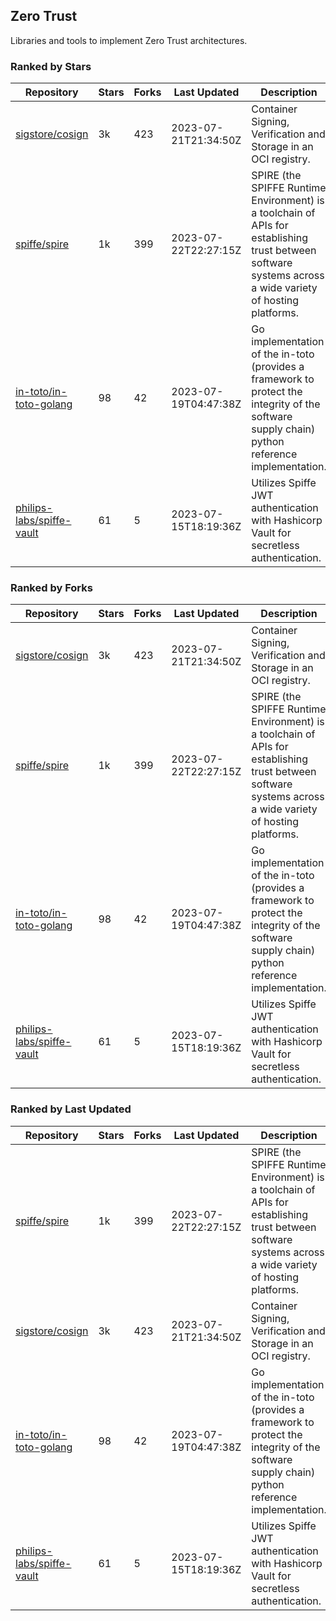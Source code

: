 ## Zero Trust

Libraries and tools to implement Zero Trust architectures.

### Ranked by Stars

| Repository | Stars | Forks | Last Updated | Description | 
|------------|-------|-------|--------------|-------------|
| [sigstore/cosign](https://github.com/sigstore/cosign) | 3k | 423 | 2023-07-21T21:34:50Z |  Container Signing, Verification and Storage in an OCI registry. |
| [spiffe/spire](https://github.com/spiffe/spire) | 1k | 399 | 2023-07-22T22:27:15Z |  SPIRE (the SPIFFE Runtime Environment) is a toolchain of APIs for establishing trust between software systems across a wide variety of hosting platforms. |
| [in-toto/in-toto-golang](https://github.com/in-toto/in-toto-golang) | 98 | 42 | 2023-07-19T04:47:38Z |  Go implementation of the in-toto (provides a framework to protect the integrity of the software supply chain) python reference implementation. |
| [philips-labs/spiffe-vault](https://github.com/philips-labs/spiffe-vault) | 61 | 5 | 2023-07-15T18:19:36Z |  Utilizes Spiffe JWT authentication with Hashicorp Vault for secretless authentication. |

### Ranked by Forks

| Repository | Stars | Forks | Last Updated | Description | 
|------------|-------|-------|--------------|-------------|
| [sigstore/cosign](https://github.com/sigstore/cosign) | 3k | 423 | 2023-07-21T21:34:50Z |  Container Signing, Verification and Storage in an OCI registry. |
| [spiffe/spire](https://github.com/spiffe/spire) | 1k | 399 | 2023-07-22T22:27:15Z |  SPIRE (the SPIFFE Runtime Environment) is a toolchain of APIs for establishing trust between software systems across a wide variety of hosting platforms. |
| [in-toto/in-toto-golang](https://github.com/in-toto/in-toto-golang) | 98 | 42 | 2023-07-19T04:47:38Z |  Go implementation of the in-toto (provides a framework to protect the integrity of the software supply chain) python reference implementation. |
| [philips-labs/spiffe-vault](https://github.com/philips-labs/spiffe-vault) | 61 | 5 | 2023-07-15T18:19:36Z |  Utilizes Spiffe JWT authentication with Hashicorp Vault for secretless authentication. |

### Ranked by Last Updated

| Repository | Stars | Forks | Last Updated | Description | 
|------------|-------|-------|--------------|-------------|
| [spiffe/spire](https://github.com/spiffe/spire) | 1k | 399 | 2023-07-22T22:27:15Z |  SPIRE (the SPIFFE Runtime Environment) is a toolchain of APIs for establishing trust between software systems across a wide variety of hosting platforms. |
| [sigstore/cosign](https://github.com/sigstore/cosign) | 3k | 423 | 2023-07-21T21:34:50Z |  Container Signing, Verification and Storage in an OCI registry. |
| [in-toto/in-toto-golang](https://github.com/in-toto/in-toto-golang) | 98 | 42 | 2023-07-19T04:47:38Z |  Go implementation of the in-toto (provides a framework to protect the integrity of the software supply chain) python reference implementation. |
| [philips-labs/spiffe-vault](https://github.com/philips-labs/spiffe-vault) | 61 | 5 | 2023-07-15T18:19:36Z |  Utilizes Spiffe JWT authentication with Hashicorp Vault for secretless authentication. |

